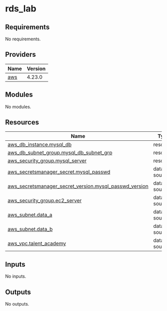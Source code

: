 # rds_lab
<!-- BEGIN_TF_DOCS -->
## Requirements

No requirements.

## Providers

| Name | Version |
|------|---------|
| <a name="provider_aws"></a> [aws](#provider\_aws) | 4.23.0 |

## Modules

No modules.

## Resources

| Name | Type |
|------|------|
| [aws_db_instance.mysql_db](https://registry.terraform.io/providers/hashicorp/aws/latest/docs/resources/db_instance) | resource |
| [aws_db_subnet_group.mysql_db_subnet_grp](https://registry.terraform.io/providers/hashicorp/aws/latest/docs/resources/db_subnet_group) | resource |
| [aws_security_group.mysql_server](https://registry.terraform.io/providers/hashicorp/aws/latest/docs/resources/security_group) | resource |
| [aws_secretsmanager_secret.mysql_passwd](https://registry.terraform.io/providers/hashicorp/aws/latest/docs/data-sources/secretsmanager_secret) | data source |
| [aws_secretsmanager_secret_version.mysql_passwd_version](https://registry.terraform.io/providers/hashicorp/aws/latest/docs/data-sources/secretsmanager_secret_version) | data source |
| [aws_security_group.ec2_server](https://registry.terraform.io/providers/hashicorp/aws/latest/docs/data-sources/security_group) | data source |
| [aws_subnet.data_a](https://registry.terraform.io/providers/hashicorp/aws/latest/docs/data-sources/subnet) | data source |
| [aws_subnet.data_b](https://registry.terraform.io/providers/hashicorp/aws/latest/docs/data-sources/subnet) | data source |
| [aws_vpc.talent_academy](https://registry.terraform.io/providers/hashicorp/aws/latest/docs/data-sources/vpc) | data source |

## Inputs

No inputs.

## Outputs

No outputs.
<!-- END_TF_DOCS -->